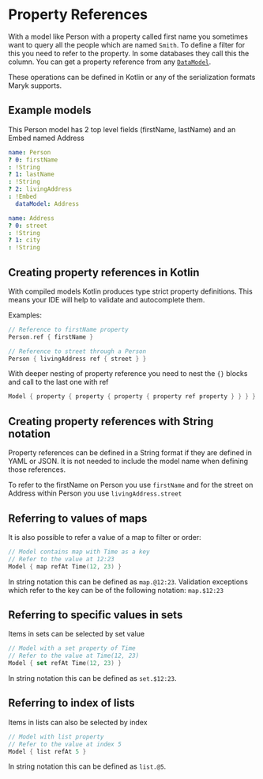 # Property References

With a model like Person with a property called first name you sometimes want to query all the people which
are named `Smith`. To define a filter for this you need to refer to the property. In some databases they
call this the column. You can get a property reference from any [`DataModel`](../datamodel.md).   

These operations can be defined in Kotlin or any of the serialization formats Maryk supports. 

## Example models

This Person model has 2 top level fields (firstName, lastName) and an Embed named Address 
```yaml
name: Person
? 0: firstName
: !String
? 1: lastName
: !String
? 2: livingAddress
: !Embed
  dataModel: Address
```

```yaml
name: Address
? 0: street
: !String
? 1: city
: !String
```

## Creating property references in Kotlin

With compiled models Kotlin produces type strict property definitions. This means your IDE will
help to validate and autocomplete them.

Examples:
```kotlin
// Reference to firstName property
Person.ref { firstName }

// Reference to street through a Person
Person { livingAddress ref { street } }
```

With deeper nesting of property reference you need to nest the `{}` blocks and call to the last one with ref
```kotlin
Model { property { property { property { property ref property } } } }
```

## Creating property references with String notation

Property references can be defined in a String format if they are defined in YAML or JSON. It is not 
needed to include the model name when defining those references.

To refer to the firstName on Person you use `firstName` and for the street on Address within Person you 
use `livingAddress.street`

## Referring to values of maps

It is also possible to refer a value of a map to filter or order:

```kotlin
// Model contains map with Time as a key
// Refer to the value at 12:23
Model { map refAt Time(12, 23) }
```

In string notation this can be defined as `map.@12:23`. Validation exceptions which refer to the key can be
of the following notation: `map.$12:23`

## Referring to specific values in sets

Items in sets can be selected by set value
```kotlin
// Model with a set property of Time
// Refer to the value at Time(12, 23)
Model { set refAt Time(12, 23) }
```

In string notation this can be defined as `set.$12:23`. 

## Referring to index of lists

Items in lists can also be selected by index
```kotlin
// Model with list property
// Refer to the value at index 5
Model { list refAt 5 }
```

In string notation this can be defined as `list.@5`. 
